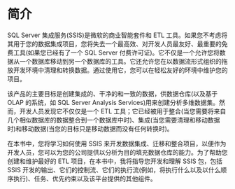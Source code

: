# 简介

SQL Server 集成服务(SSIS)是微软的商业智能套件和 ETL 工具。如果您不考虑将其用于您的数据集成项目，您将失去一个最高效、对开发人员最友好、最重要的免费工具(如果您已经有了一个 SQL Server 付费许可证)。它不仅是一个允许您将数据从一个数据库移动到另一个数据库的工具。它还允许您在以数据流形式组织的拖放开发环境中清理和转换数据。通过使用它，您可以在轻松友好的环境中维护您的项目。

该产品的主要目标是创建集成的、干净的和一致的数据，供数据仓库(以及基于 OLAP 的系统，如 SQL Server Analysis Services)用来创建分析多维数据集。然而，开发人员发现它不仅仅是一个 ETL 工具；它已经被用于整合(当您需要将来自几个相似数据库的数据整合到一个数据库中时)、集成(当您需要清理和移动数据时)和移动数据(当您的目标只是移动数据而没有任何转换时)。

在本书中，您将学习如何使用 SSIS 来开发数据集成、迁移和整合项目，以便作为开发人员，您可以为您的公司提供以分析为目的填充数据仓库的能力。为了帮助您创建和维护最好的 ETL 项目，在本书中，我将指导您开发和理解 SSIS 包，包括 SSIS 开发的输出、它们的控制流、它们的执行流(例如，将执行什么以及以什么顺序执行)、任务、优先约束以及该平台提供的其他组件。